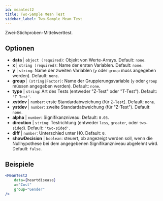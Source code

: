 ```yaml
---
id: meantest2
title: Two-Sample Mean Test
sidebar_label: Two-Sample Mean Test
---
```


Zwei-Stichproben-Mittelwerttest.

## Optionen

* __data__ | `object (required)`: Objekt von Werte-Arrays. Default: `none`.
* __x__ | `string (required)`: Name der ersten Variablen. Default: `none`.
* __y__ | `string`: Name der zweiten Variablen (`y` oder `group` muss angegeben werden). Default: `none`.
* __group__ | `(string|Factor)`: Name der Gruppierungsvariable (`y` oder `group` müssen angegeben werden). Default: `none`.
* __type__ | `string`: Art des Tests (entweder "Z-Test" oder "T-Test"). Default: `'T Test'`.
* __xstdev__ | `number`: erste Standardabweichung (für `Z-Test`). Default: `none`.
* __ystdev__ | `number`: zweite Standardabweichung (für "Z-Test"). Default: `none`.
* __alpha__ | `number`: Signifikanzniveau. Default: `0.05`.
* __direction__ | `string`: Testrichtung (entweder `less`, `greater`, oder `two-sided`). Default: `'two-sided'`.
* __diff__ | `number`: Unterschied unter H0. Default: `0`.
* __showDecision__ | `boolean`: steuert, ob angezeigt werden soll, wenn die Nullhypothese bei dem angegebenen Signifikanzniveau abgelehnt wird. Default: `false`.


## Beispiele

```jsx live
<MeanTest2
    data={heartdisease} 
    x="Cost"
    group="Gender"
/>
```
